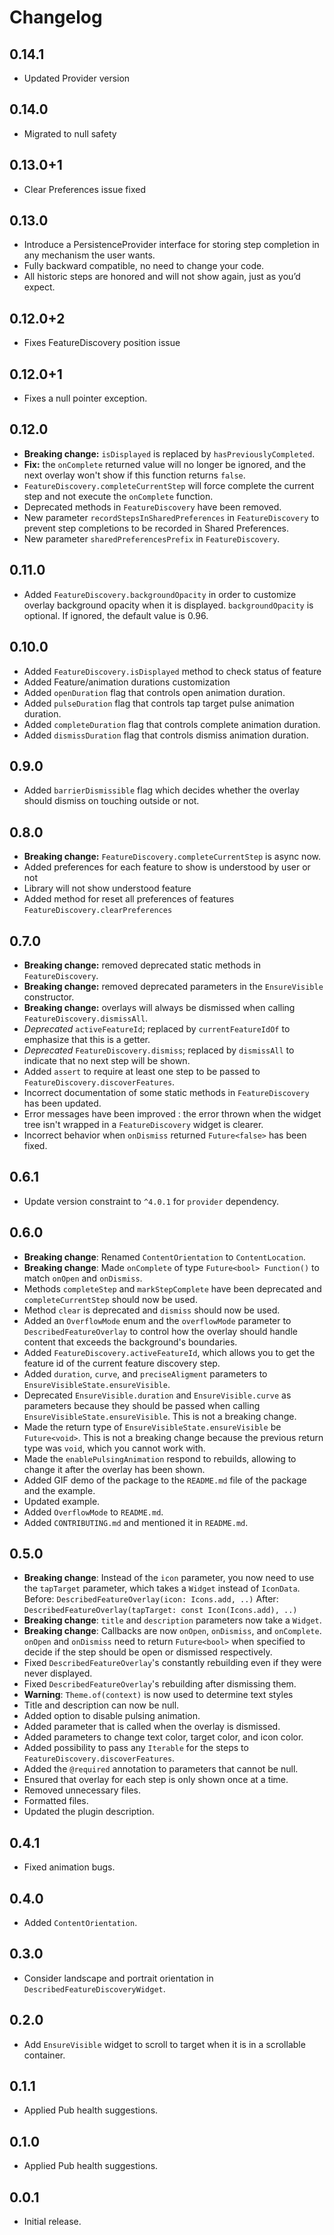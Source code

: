 # Changelog
## 0.14.1
* Updated Provider version

## 0.14.0
* Migrated to null safety

## 0.13.0+1
* Clear Preferences issue fixed
## 0.13.0

* Introduce a PersistenceProvider interface for storing step completion in any mechanism the user wants.
* Fully backward compatible, no need to change your code.
* All historic steps are honored and will not show again, just as you’d expect.

## 0.12.0+2

* Fixes FeatureDiscovery position issue

## 0.12.0+1

* Fixes a null pointer exception.

## 0.12.0

* **Breaking change:** `isDisplayed` is replaced by `hasPreviouslyCompleted`.
* **Fix:** the `onComplete` returned value will no longer be ignored, and the next overlay won't show if this function returns `false`.
* `FeatureDiscovery.completeCurrentStep` will force complete the current step and not execute the `onComplete` function.
* Deprecated methods in `FeatureDiscovery` have been removed.
* New parameter `recordStepsInSharedPreferences` in `FeatureDiscovery` to prevent step completions to be recorded in Shared Preferences.
* New parameter `sharedPreferencesPrefix` in `FeatureDiscovery`.

## 0.11.0

* Added `FeatureDiscovery.backgroundOpacity` in order to customize overlay background opacity when it is displayed.
  `backgroundOpacity` is optional. If ignored, the default value is 0.96.

## 0.10.0

* Added `FeatureDiscovery.isDisplayed` method to check status of feature
* Added Feature/animation durations customization
* Added `openDuration` flag that controls open animation duration.
* Added `pulseDuration` flag that controls tap target pulse animation duration.
* Added `completeDuration` flag that controls complete animation duration.
* Added `dismissDuration` flag that controls dismiss animation duration.

## 0.9.0

* Added `barrierDismissible` flag which decides whether the overlay should dismiss
  on touching outside or not.

## 0.8.0

* **Breaking change:**  `FeatureDiscovery.completeCurrentStep` is async now.
* Added preferences for each feature to show is understood by user or not
* Library will not show understood feature
* Added method for reset all preferences of features `FeatureDiscovery.clearPreferences`

## 0.7.0

* **Breaking change:** removed deprecated static methods in `FeatureDiscovery`.
* **Breaking change:** removed deprecated parameters in the `EnsureVisible` constructor.
* **Breaking change:** overlays will always be dismissed when calling `FeatureDiscovery.dismissAll`.
* *Deprecated* `activeFeatureId`; replaced by `currentFeatureIdOf` to emphasize that this is a getter.
* *Deprecated* `FeatureDiscovery.dismiss`; replaced by `dismissAll` to indicate that no next step
  will be shown.
* Added `assert` to require at least one step to be passed to `FeatureDiscovery.discoverFeatures`.
* Incorrect documentation of some static methods in `FeatureDiscovery` has been updated.
* Error messages have been improved : the error thrown when the widget tree isn't wrapped in
  a `FeatureDiscovery` widget is clearer.
* Incorrect behavior when `onDismiss` returned `Future<false>` has been fixed.

## 0.6.1

* Update version constraint to `^4.0.1` for `provider` dependency.

## 0.6.0

* **Breaking change**: Renamed `ContentOrientation` to `ContentLocation`.
* **Breaking change**: Made `onComplete` of type `Future<bool> Function()` to match `onOpen`
  and `onDismiss`.
* Methods `completeStep` and `markStepComplete` have been deprecated
  and `completeCurrentStep` should now be used.
* Method `clear` is deprecated and `dismiss` should now be used.
* Added an `OverflowMode` enum and the `overflowMode` parameter to `DescribedFeatureOverlay`
  to control how the overlay should handle content that exceeds the background's boundaries.
* Added `FeatureDiscovery.activeFeatureId`, which allows you to get the feature id of the
  current feature discovery step.
* Added `duration`, `curve`, and `preciseAligment` parameters to `EnsureVisibleState.ensureVisible`.
* Deprecated `EnsureVisible.duration` and `EnsureVisible.curve` as parameters because they should
  be passed when calling `EnsureVisibleState.ensureVisible`. This is not a breaking change.
* Made the return type of `EnsureVisibleState.ensureVisible` be `Future<void>`. This is not
  a breaking change because the previous return type was `void`, which you cannot work with.
* Made the `enablePulsingAnimation` respond to rebuilds, allowing to change it
  after the overlay has been shown.
* Added GIF demo of the package to the `README.md` file of the package and the example.
* Updated example.
* Added `OverflowMode` to `README.md`.
* Added `CONTRIBUTING.md` and mentioned it in `README.md`.

## 0.5.0

* **Breaking change**: Instead of the `icon` parameter, you now need to use the `tapTarget`
  parameter, which takes a `Widget` instead of `IconData`.
  Before: `DescribedFeatureOverlay(icon: Icons.add, ..)`
  After: `DescribedFeatureOverlay(tapTarget: const Icon(Icons.add), ..)`
* **Breaking change**: `title` and `description` parameters now take a `Widget`.
* **Breaking change**: Callbacks are now `onOpen`, `onDismiss`, and `onComplete`.
  `onOpen` and `onDismiss` need to return `Future<bool>` when specified to decide
  if the step should be open or dismissed respectively.
* Fixed `DescribedFeatureOverlay`'s constantly rebuilding even if they were never displayed.
* Fixed `DescribedFeatureOverlay`'s rebuilding after dismissing them.
* **Warning**: `Theme.of(context)` is now used to determine text styles
* Title and description can now be null.
* Added option to disable pulsing animation.
* Added parameter that is called when the overlay is dismissed.
* Added parameters to change text color, target color, and icon color.
* Added possibility to pass any `Iterable` for the steps to `FeatureDiscovery.discoverFeatures`.
* Added the `@required` annotation to parameters that cannot be null.
* Ensured that overlay for each step is only shown once at a time.
* Removed unnecessary files.
* Formatted files.
* Updated the plugin description.

## 0.4.1

* Fixed animation bugs.

## 0.4.0

* Added `ContentOrientation`.

## 0.3.0

* Consider landscape and portrait orientation in `DescribedFeatureDiscoveryWidget`.

## 0.2.0

* Add `EnsureVisible` widget to scroll to target when it is in a scrollable container.

## 0.1.1

* Applied Pub health suggestions.

## 0.1.0

* Applied Pub health suggestions.

## 0.0.1

* Initial release.
